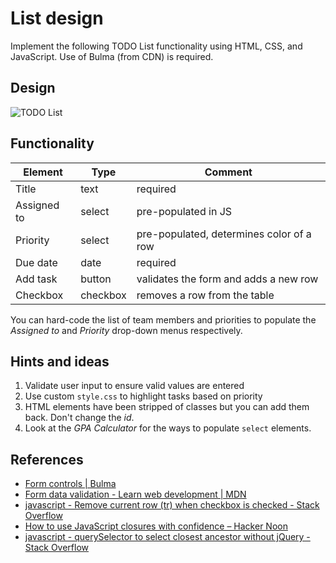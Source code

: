 # List design

Implement the following TODO List functionality using HTML, CSS, and JavaScript. Use of Bulma (from CDN) is required.

## Design

![TODO List](todo_list_demo.gif)

## Functionality

| Element     | Type     | Comment                                  |
| ----------- | -------- | ---------------------------------------- |
| Title       | text     | required                                 |
| Assigned to | select   | pre-populated in JS                      |
| Priority    | select   | pre-populated, determines color of a row |
| Due date    | date     | required                                 |
| Add task    | button   | validates the form and adds a new row    |
| Checkbox    | checkbox | removes a row from the table             |

You can hard-code the list of team members and priorities to populate the *Assigned to* and *Priority* drop-down menus respectively.

## Hints and ideas

1. Validate user input to ensure valid values are entered
2. Use custom `style.css` to highlight tasks based on priority
3. HTML elements have been stripped of classes but you can add them back. Don't change the *id*.
4. Look at the *GPA Calculator* for the ways to populate `select` elements.

## References

- [Form controls | Bulma](https://bulma.io/documentation/form/general/)
- [Form data validation - Learn web development | MDN](https://developer.mozilla.org/en-US/docs/Learn/HTML/Forms/Form_validation)
- [javascript - Remove current row (tr) when checkbox is checked - Stack Overflow](https://stackoverflow.com/questions/26512386/remove-current-row-tr-when-checkbox-is-checked)
- [How to use JavaScript closures with confidence – Hacker Noon](https://hackernoon.com/how-to-use-javascript-closures-with-confidence-85cd1f841a6b)
- [javascript - querySelector to select closest ancestor without jQuery - Stack Overflow](https://stackoverflow.com/questions/50085510/queryselector-to-select-closest-ancestor-without-jquery)
